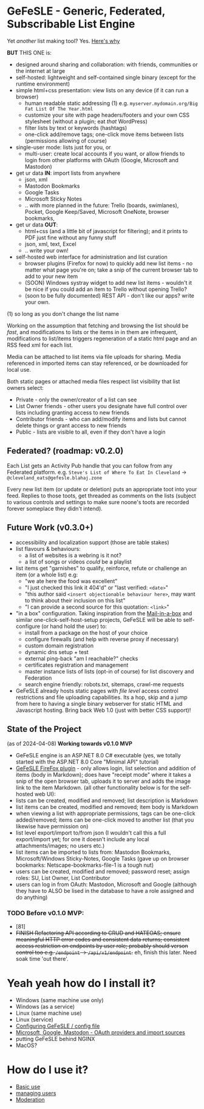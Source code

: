 # GeFeSLE - Generic, Federated, Subscribable List Engine
Yet _another_ list making tool? Yes. [Here's why](rationale.md)

**BUT** THIS ONE is:
* designed around sharing and collaboration: with friends, communities or the internet at large
* self-hosted: lightweight and self-contained single binary (except for the runtime environment)
* simple html+css presentation: view lists on any device (if it can run a browser)
  * human readable static addressing (1) e.g. `myserver.mydomain.org/Big Fat List Of The Year.html`
  * customize your site with page headers/footers and your own CSS stylesheet (without a plugin; eat _that_ WordPress)
  * filter lists by text or keywords (hashtags)
  * one-click add/remove tags; one-click move items between lists (permissions allowing of course)
* single-user mode: lists just for you, or
  *   multi-user: create local accounts if you want, or allow friends to login from other platforms with OAuth (Google, Microsoft and Mastodon)
* get ur data **IN**: import lists from anywhere
  * json, xml
  * Mastodon Bookmarks
  * Google Tasks
  * Microsoft Sticky Notes
  * .. with more planned in the future: Trello (boards, swimlanes), Pocket, Google Keep/Saved, Microsoft OneNote, browser bookmarks, 
* get ur data **OUT**:
  * html+css (and a little bit of javascript for filtering); and it prints to PDF just fine without any funny stuff
  * json, xml, text, Excel
  * .. write your own!
* self-hosted web interface for administration and list curation
  * browser plugins (Firefox for now) to quickly add new list items - no matter what page you're on; take a snip of the current browser tab to add to your new item
  * (SOON) Windows systray widget to add new list items - wouldn't it be nice if you could add an item to Trello without opening Trello?
  * (soon to be fully documented) REST API - don't like our apps? write your own.

(1) so long as you don't change the list name
 
Working on the assumption that fetching and browsing the list should be _fast_, and modifications 
to lists or the items in in them are infrequent, modifications to list/items triggers regeneration of a static html
page and an RSS feed xml for each list. 

Media can be attached to list items via file uploads for sharing. Media referenced in imported items can stay referenced, 
or be downloaded for local use. 

Both static pages or attached media files respect list visibility that list owners select: 
* Private - only the owner/creator of a list can see
* List Owner friends - other users you designate have full control over lists including granting access to new friends
* Contributor friends - who can add/modify items and lists but cannot delete things or grant access to new friends
* Public - lists are visible to all, even if they don't have a login
 
## Federated? (roadmap: v0.2.0)
Each List gets an Activity Pub handle that you can follow from any Federated platform. 
e.g. `Steve's List of Where To Eat In Cleveland` -> `@cleveland_eats@gefesle.blahaj.zone`

Every new list item (or update or deletion) puts an appropriate toot into your feed.
Replies to those toots, get threaded as comments on the lists (subject to various controls and settings
to make sure noone's toots are recorded forever someplace they didn't intend). 

## Future Work (v0.3.0+)
- accessibility and localization support (those are table stakes)
- list flavours & behaviours:
  - a list of websites is a webring is it not?
  - a list of songs or videos _could_ be a playlist
- list items get "garnishes" to qualify, reinforce, refute or challenge an item (or a whole list) e.g:
  - "we ate here the food was excellent"
  - "I just checked this link it 404'd" or "last verified: `<date>`"
  - "this author said `<insert objectionable behaviour here>`, may want to think about their inclusion on this list"
  - "I can provide a second source for this quotation: `<link>`"  
- "in a box" configuration. Taking inspiration from the [Mail-in-a-box](https://mailinabox.email/) and similar one-click-self-host-setup projects, GeFeSLE will be able to self-configure (or hand hold the user) to:
  - install from a package on the host of your choice
  - configure firewalls (and help with reverse proxy if necessary)
  - custom domain registration
  - dynamic dns setup + test
  - external ping-back "am I reachable?" checks
  - certificates registration and management
  - master instance lists of lists (opt-in of course) for list discovery and Federation
  - search engine friendly: robots.txt, sitemaps, crawl-me requests
 - GeFeSLE already hosts static pages with _file level_ access control restrictions and file uploading capabilities. Its a hop, skip and a jump from here to having a single binary webserver for static HTML and Javascript hosting. Bring back Web 1.0 (just with better CSS support)!

## State of the Project
(as of 2024-04-08)
**Working towards v0.1.0 MVP**
- GeFeSLE engine is an ASP.NET 8.0 C# executable (yes, we totally started with the ASP.NET 8.0 Core "Minimal API" tutorial)
- [GeFeSLE FireFox plugin](https://github.com/tezoatlipoca/GeFeSLE-plugin-ffox) - only allows login, list selection and addition of items (body in Markdown); does have "receipt mode" where it takes a snip of the open browser tab, uploads it to server and adds the image link to the item Markdown.
 (all other functionality below is for the self-hosted web UI):
- lists can be created, modified and removed; list description is Markdown
- list items can be created, modified and removed; item body is Markdown
- when viewing a list with appropriate permissions, tags can be one-click added/removed; items can be one-click moved to another list (that you likewise have permission on)
- list level export/import to/from json (I wouldn't call this a full export/import yet; for one it doesn't include any local attachments/images; no users etc.)
- list items can be imported to lists from: Mastodon Bookmarks, Microsoft/Windows Sticky-Notes, Google Tasks (gave up on browser bookmarks: Netscape-bookmarks-file-1 is a tough nut)
- users can be created, modified and removed; password reset; assign roles: SU, List Owner, List Contributor
- users can log in from OAuth: Mastodon, Microsoft and Google (although they have to ALSO be lised in the database to have a role assigned and do anything)

### TODO Before v0.1.0 MVP:
- [81]
- ~~FINISH Refactoring API according to CRUD and HATEOAS; ensure meaningful HTTP error codes and consistent data returns; consistent access restriction on endpoints by user role; probably should verson control too e.g. `/endpoint` -> `/api/v1/endpoint`.~~ eh, finish this later. Need soak time 'out there'.

# Yeah yeah how do I install it? 
- Windows (same machine use only)
- Windows (as a service)
- Linux (same machine use)
- Linux (service)
- [Configuring GeFeSLE / config file](Configuration.md)
- [Microsoft, Google, Mastodon - OAuth providers and import sources](Microsoft.Google.md)
- putting GeFeSLE behind NGINX
- MacOS?

# How do I use it? 
- [Basic use](Basic.Use.md)
- [managing users](managing.users.md)
- [Moderation](moderation.md)


